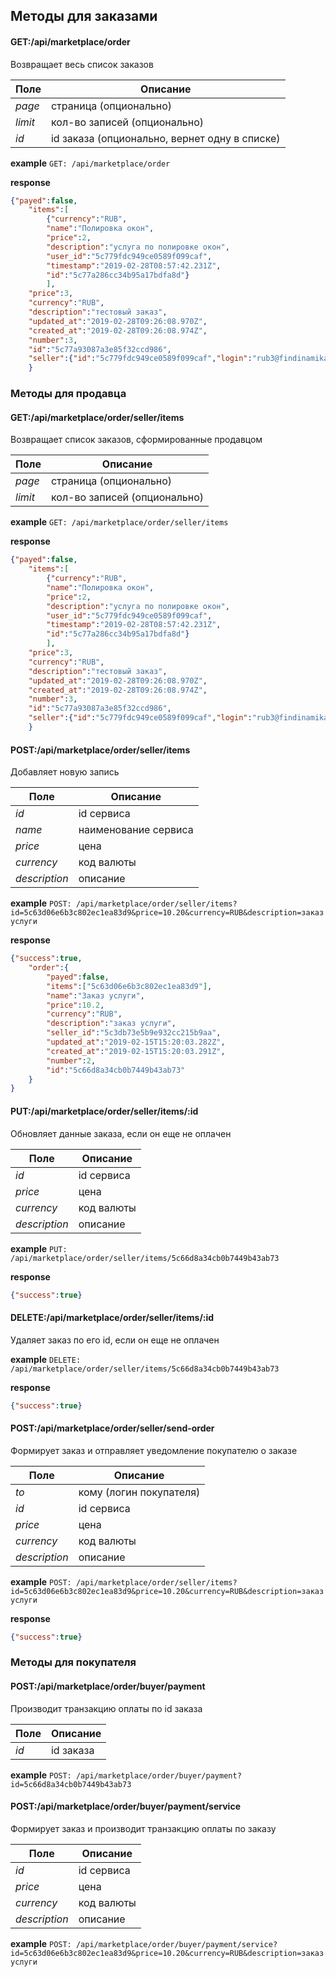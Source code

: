## Методы для заказами

#### GET:/api/marketplace/order
Возвращает весь список заказов

Поле | Описание
--- | ---
_page_| страница (опционально)
_limit_| кол-во записей (опционально)
_id_| id заказа (опционально, вернет одну в списке)

**example** `GET: /api/marketplace/order`

**response**
```json
{"payed":false,
    "items":[
        {"currency":"RUB",
        "name":"Полировка окон",
        "price":2,
        "description":"услуга по полировке окон",
        "user_id":"5c779fdc949ce0589f099caf",
        "timestamp":"2019-02-28T08:57:42.231Z",
        "id":"5c77a286cc34b95a17bdfa8d"}
        ],
    "price":3,
    "currency":"RUB",
    "description":"тестовый заказ",
    "updated_at":"2019-02-28T09:26:08.970Z",
    "created_at":"2019-02-28T09:26:08.974Z",
    "number":3,
    "id":"5c77a93087a3e85f32ccd986",
    "seller":{"id":"5c779fdc949ce0589f099caf","login":"rub3@findinamika.com"}
    }
```

### Методы для продавца
#### GET:/api/marketplace/order/seller/items
Возвращает список заказов, сформированные продавцом

Поле | Описание
--- | ---
_page_| страница (опционально)
_limit_| кол-во записей (опционально)

**example** `GET: /api/marketplace/order/seller/items`

**response**
```json
{"payed":false,
    "items":[
        {"currency":"RUB",
        "name":"Полировка окон",
        "price":2,
        "description":"услуга по полировке окон",
        "user_id":"5c779fdc949ce0589f099caf",
        "timestamp":"2019-02-28T08:57:42.231Z",
        "id":"5c77a286cc34b95a17bdfa8d"}
        ],
    "price":3,
    "currency":"RUB",
    "description":"тестовый заказ",
    "updated_at":"2019-02-28T09:26:08.970Z",
    "created_at":"2019-02-28T09:26:08.974Z",
    "number":3,
    "id":"5c77a93087a3e85f32ccd986",
    "seller":{"id":"5c779fdc949ce0589f099caf","login":"rub3@findinamika.com"}
    }
```

#### POST:/api/marketplace/order/seller/items

Добавляет новую запись 

Поле | Описание
--- | ---
_id_| id сервиса
_name_| наименование сервиса
_price_| цена
_currency_| код валюты
_description_| описание

**example** `POST: /api/marketplace/order/seller/items?id=5c63d06e6b3c802ec1ea83d9&price=10.20&currency=RUB&description=заказ услуги`

**response**
```json
{"success":true,
    "order":{
        "payed":false,
        "items":["5c63d06e6b3c802ec1ea83d9"],
        "name":"Заказ услуги",
        "price":10.2,
        "currency":"RUB",
        "description":"заказ услуги",
        "seller_id":"5c3db73e5b9e932cc215b9aa",
        "updated_at":"2019-02-15T15:20:03.282Z",
        "created_at":"2019-02-15T15:20:03.291Z",
        "number":2,
        "id":"5c66d8a34cb0b7449b43ab73"
    }
}
```

#### PUT:/api/marketplace/order/seller/items/:id

Обновляет данные заказа, если он еще не оплачен 

Поле | Описание
--- | ---
_id_| id сервиса
_price_| цена
_currency_| код валюты
_description_| описание

**example** `PUT: /api/marketplace/order/seller/items/5c66d8a34cb0b7449b43ab73`

**response**
```json
{"success":true}
```

#### DELETE:/api/marketplace/order/seller/items/:id

Удаляет заказ по его id, если он еще не оплачен  

**example** `DELETE: /api/marketplace/order/seller/items/5c66d8a34cb0b7449b43ab73`

**response**
```json
{"success":true}
```

#### POST:/api/marketplace/order/seller/send-order

Формирует заказ и отправляет уведомление покупателю о заказе

Поле | Описание
--- | ---
_to_| кому (логин покупателя)
_id_| id сервиса
_price_| цена
_currency_| код валюты
_description_| описание

**example** `POST: /api/marketplace/order/seller/items?id=5c63d06e6b3c802ec1ea83d9&price=10.20&currency=RUB&description=заказ услуги`

**response**
```json
{"success":true}
```

### Методы для покупателя

#### POST:/api/marketplace/order/buyer/payment
Производит транзакцию оплаты по id заказа

Поле | Описание
--- | ---
_id_| id заказа 

**example** `POST: /api/marketplace/order/buyer/payment?id=5c66d8a34cb0b7449b43ab73`

#### POST:/api/marketplace/order/buyer/payment/service
Формирует заказ и производит транзакцию оплаты по заказу

Поле | Описание
--- | ---
_id_| id сервиса
_price_| цена
_currency_| код валюты
_description_| описание

**example** `POST: /api/marketplace/order/buyer/payment/service?id=5c63d06e6b3c802ec1ea83d9&price=10.20&currency=RUB&description=заказ услуги`
